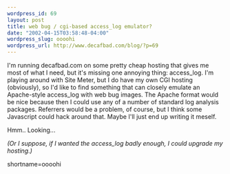 ```yaml
--- 
wordpress_id: 69
layout: post
title: web bug / cgi-based access_log emulator?
date: "2002-04-15T03:58:48-04:00"
wordpress_slug: oooohi
wordpress_url: http://www.decafbad.com/blog/?p=69
---
```

<p>I'm running decafbad.com on some pretty cheap hosting that gives me most of what I need, but it's missing one annoying thing:  access_log.  I'm playing around with Site Meter, but I do have my own CGI hosting (obviously), so I'd like to find something that can closely emulate an Apache-style access_log with web bug images.  The Apache format would be nice because then I could use any of a number of standard log analysis packages.  Referrers would be a problem, of course, but I think some Javascript could hack around that.  Maybe I'll just end up writing it meself. </p>
<p>Hmm..  Looking...</p>
<p><i>(Or I suppose, if I wanted the access_log badly enough, I could upgrade my hosting.)</i></p>
<!--more-->
shortname=oooohi
